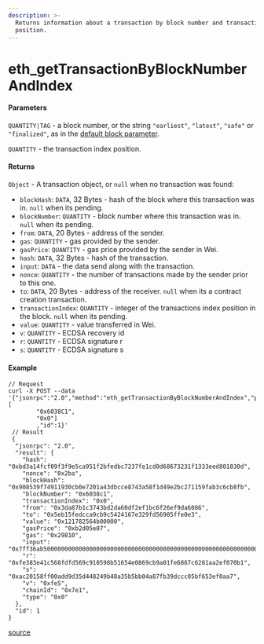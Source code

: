 ```yaml
---
description: >-
  Returns information about a transaction by block number and transaction index
  position.
---
```


# eth\_getTransactionByBlockNumberAndIndex

#### Parameters

`QUANTITY|TAG` - a block number, or the string `"earliest"`, `"latest"`, `"safe"` or `"finalized"`, as in the [default block parameter](https://ethereum.org/en/developers/docs/apis/json-rpc/#default-block).

`QUANTITY` - the transaction index position.

#### Returns

`Object` - A transaction object, or `null` when no transaction was found:

* `blockHash`: `DATA`, 32 Bytes - hash of the block where this transaction was in. `null` when its pending.
* `blockNumber`: `QUANTITY` - block number where this transaction was in. `null` when its pending.
* `from`: `DATA`, 20 Bytes - address of the sender.
* `gas`: `QUANTITY` - gas provided by the sender.
* `gasPrice`: `QUANTITY` - gas price provided by the sender in Wei.
* `hash`: `DATA`, 32 Bytes - hash of the transaction.
* `input`: `DATA` - the data send along with the transaction.
* `nonce`: `QUANTITY` - the number of transactions made by the sender prior to this one.
* `to`: `DATA`, 20 Bytes - address of the receiver. `null` when its a contract creation transaction.
* `transactionIndex`: `QUANTITY` - integer of the transactions index position in the block. `null` when its pending.
* `value`: `QUANTITY` - value transferred in Wei.
* `v`: `QUANTITY` - ECDSA recovery id
* `r`: `QUANTITY` - ECDSA signature r
* `s`: `QUANTITY` - ECDSA signature s

#### Example

```
// Request
curl -X POST --data '{"jsonrpc":"2.0","method":"eth_getTransactionByBlockNumberAndIndex","params":[
        "0x6038C1",
        "0x0"]
        ,"id":1}'
 // Result
 {
  "jsonrpc": "2.0",
  "result": {
    "hash": "0xbd3a14fcf09f3f9e5ca951f2bfedbc7237fe1cd0d68673231f1333eed801830d",
    "nonce": "0x2ba",
    "blockHash": "0x908539f74911930cb0e7201a43dbcce8743a58f1d49e2bc271159fab3c6cb8fb",
    "blockNumber": "0x6038c1",
    "transactionIndex": "0x0",
    "from": "0x3da87b1c3743bd2da60df2ef1bc6f26ef9da6086",
    "to": "0x5eb15fedcca9cb9c5424167e329fd56905ffe0e3",
    "value": "0x121782564b00000",
    "gasPrice": "0xb2d05e07",
    "gas": "0x29810",
    "input": "0x7ff36ab5000000000000000000000000000000000000000000000000000000000000000000000000000000000000000000000000000000000000000000000000000000800000000000000000000000003da87b1c3743bd2da60df2ef1bc6f26ef9da608600000000000000000000000000000000000000000000000000000000667ab007000000000000000000000000000000000000000000000000000000000000000200000000000000000000000080d1f6dafc9c13e9d19aedf75e3c1e2586d4a2a5000000000000000000000000a2c07c15173c183771ffad40c2e972f97e0bce64",
    "r": "0xfe383e41c568fdfd569c910598b51654e0869cb9a01fe6867c6281aa2ef070b1",
    "s": "0xac20158ff00add9d35d448249b48a35b5bb04a87fb39dccc05bf653ef0aa7",
    "v": "0xfe5",
    "chainId": "0x7e1",
    "type": "0x0"
  },
  "id": 1
}
```

[source](https://ethereum.org/en/developers/docs/apis/json-rpc/#eth\_gettransactionbyblocknumberandindex)
